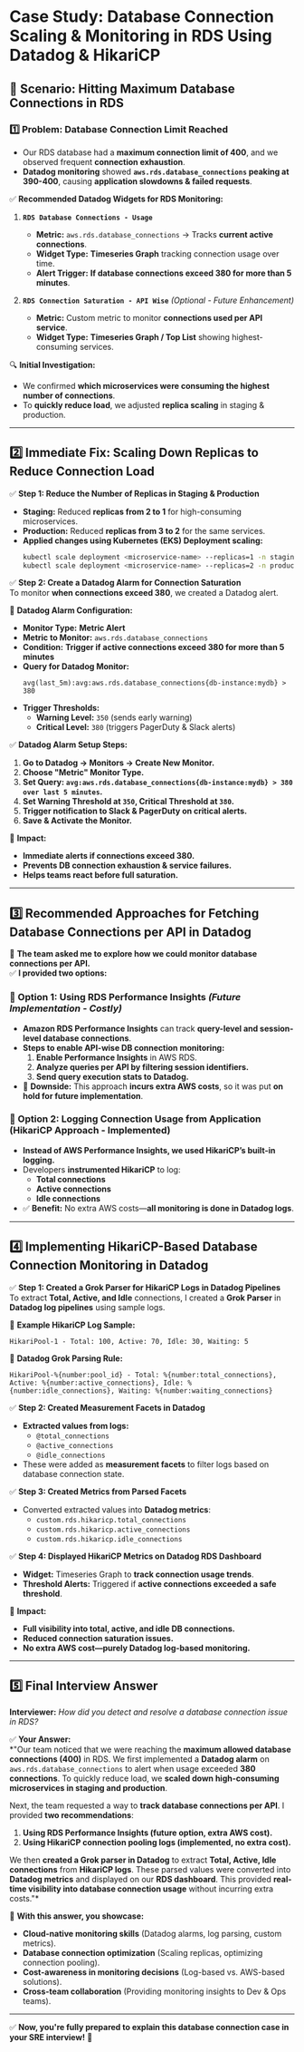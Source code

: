 # **Case Study: Database Connection Scaling & Monitoring in RDS Using Datadog & HikariCP**

## **🚀 Scenario: Hitting Maximum Database Connections in RDS**  

### **1️⃣ Problem: Database Connection Limit Reached**  
- Our RDS database had a **maximum connection limit of 400**, and we observed frequent **connection exhaustion**.  
- **Datadog monitoring** showed **`aws.rds.database_connections` peaking at 390-400**, causing **application slowdowns & failed requests**.  

✅ **Recommended Datadog Widgets for RDS Monitoring:**  
1. **`RDS Database Connections - Usage`**  
   - **Metric:** `aws.rds.database_connections` → Tracks **current active connections**.  
   - **Widget Type:** **Timeseries Graph** tracking connection usage over time.  
   - **Alert Trigger:** **If database connections exceed 380 for more than 5 minutes**.  

2. **`RDS Connection Saturation - API Wise`** *(Optional - Future Enhancement)*  
   - **Metric:** Custom metric to monitor **connections used per API service**.  
   - **Widget Type:** **Timeseries Graph / Top List** showing highest-consuming services.  

🔍 **Initial Investigation:**  
- We confirmed **which microservices were consuming the highest number of connections**.  
- To **quickly reduce load**, we adjusted **replica scaling** in staging & production.

---

## **2️⃣ Immediate Fix: Scaling Down Replicas to Reduce Connection Load**  

✅ **Step 1: Reduce the Number of Replicas in Staging & Production**  
- **Staging:** Reduced **replicas from 2 to 1** for high-consuming microservices.  
- **Production:** Reduced **replicas from 3 to 2** for the same services.  
- **Applied changes using Kubernetes (EKS) Deployment scaling:**  
  ```bash
  kubectl scale deployment <microservice-name> --replicas=1 -n staging
  kubectl scale deployment <microservice-name> --replicas=2 -n production
  ```  

✅ **Step 2: Create a Datadog Alarm for Connection Saturation**  
To monitor **when connections exceed 380**, we created a Datadog alert.

📌 **Datadog Alarm Configuration:**  
- **Monitor Type:** **Metric Alert**  
- **Metric to Monitor:** `aws.rds.database_connections`  
- **Condition:** **Trigger if active connections exceed 380 for more than 5 minutes**  
- **Query for Datadog Monitor:**  
  ```text
  avg(last_5m):avg:aws.rds.database_connections{db-instance:mydb} > 380
  ```  
- **Trigger Thresholds:**  
  - **Warning Level:** `350` (sends early warning)  
  - **Critical Level:** `380` (triggers PagerDuty & Slack alerts)  

✅ **Datadog Alarm Setup Steps:**  
1. **Go to Datadog → Monitors → Create New Monitor.**  
2. **Choose "Metric" Monitor Type.**  
3. **Set Query: `avg:aws.rds.database_connections{db-instance:mydb} > 380 over last 5 minutes`.**  
4. **Set Warning Threshold at `350`, Critical Threshold at `380`.**  
5. **Trigger notification to Slack & PagerDuty on critical alerts.**  
6. **Save & Activate the Monitor.**  

📌 **Impact:**  
- **Immediate alerts if connections exceed 380.**  
- **Prevents DB connection exhaustion & service failures.**  
- **Helps teams react before full saturation.**  

---

## **3️⃣ Recommended Approaches for Fetching Database Connections per API in Datadog**  

🚨 **The team asked me to explore how we could monitor database connections per API.**  
✅ **I provided two options:**  

### **🔹 Option 1: Using RDS Performance Insights** *(Future Implementation - Costly)*  
- **Amazon RDS Performance Insights** can track **query-level and session-level database connections**.  
- **Steps to enable API-wise DB connection monitoring:**  
  1. **Enable Performance Insights** in AWS RDS.  
  2. **Analyze queries per API by filtering session identifiers.**  
  3. **Send query execution stats to Datadog.**  
- 📌 **Downside:** This approach **incurs extra AWS costs**, so it was put **on hold for future implementation**.  

### **🔹 Option 2: Logging Connection Usage from Application (HikariCP Approach - Implemented)**  
- **Instead of AWS Performance Insights, we used HikariCP’s built-in logging.**  
- Developers **instrumented HikariCP** to log:  
  - **Total connections**  
  - **Active connections**  
  - **Idle connections**  
- ✅ **Benefit:** No extra AWS costs—**all monitoring is done in Datadog logs**.  

---

## **4️⃣ Implementing HikariCP-Based Database Connection Monitoring in Datadog**  

✅ **Step 1: Created a Grok Parser for HikariCP Logs in Datadog Pipelines**  
To extract **Total, Active, and Idle** connections, I created a **Grok Parser** in **Datadog log pipelines** using sample logs.

📌 **Example HikariCP Log Sample:**  
```text
HikariPool-1 - Total: 100, Active: 70, Idle: 30, Waiting: 5
```  

📌 **Datadog Grok Parsing Rule:**  
```text
HikariPool-%{number:pool_id} - Total: %{number:total_connections}, Active: %{number:active_connections}, Idle: %{number:idle_connections}, Waiting: %{number:waiting_connections}
```  

✅ **Step 2: Created Measurement Facets in Datadog**  
- **Extracted values from logs:**  
  - `@total_connections`
  - `@active_connections`
  - `@idle_connections`  
- These were added as **measurement facets** to filter logs based on database connection state.  

✅ **Step 3: Created Metrics from Parsed Facets**  
- Converted extracted values into **Datadog metrics**:  
  - `custom.rds.hikaricp.total_connections`  
  - `custom.rds.hikaricp.active_connections`  
  - `custom.rds.hikaricp.idle_connections`  

✅ **Step 4: Displayed HikariCP Metrics on Datadog RDS Dashboard**  
- **Widget:** Timeseries Graph to **track connection usage trends**.  
- **Threshold Alerts:** Triggered if **active connections exceeded a safe threshold**.  

📌 **Impact:**  
- **Full visibility into total, active, and idle DB connections.**  
- **Reduced connection saturation issues.**  
- **No extra AWS cost—purely Datadog log-based monitoring.**  

---

## **5️⃣ Final Interview Answer**  
**Interviewer:** *How did you detect and resolve a database connection issue in RDS?*  

✅ **Your Answer:**  
*"Our team noticed that we were reaching the **maximum allowed database connections (400)** in RDS. We first implemented a **Datadog alarm** on `aws.rds.database_connections` to alert when usage exceeded **380 connections**. To quickly reduce load, we **scaled down high-consuming microservices in staging and production**.  

Next, the team requested a way to **track database connections per API**. I provided **two recommendations**:  
1. **Using RDS Performance Insights (future option, extra AWS cost).**  
2. **Using HikariCP connection pooling logs (implemented, no extra cost).**  

We then **created a Grok parser in Datadog** to extract **Total, Active, Idle connections** from **HikariCP logs**. These parsed values were converted into **Datadog metrics** and displayed on our **RDS dashboard**. This provided **real-time visibility into database connection usage** without incurring extra costs."*  

🚀 **With this answer, you showcase:**  
- **Cloud-native monitoring skills** (Datadog alarms, log parsing, custom metrics).  
- **Database connection optimization** (Scaling replicas, optimizing connection pooling).  
- **Cost-awareness in monitoring decisions** (Log-based vs. AWS-based solutions).  
- **Cross-team collaboration** (Providing monitoring insights to Dev & Ops teams).  

---

✅ **Now, you're fully prepared to explain this database connection case in your SRE interview!** 🚀


